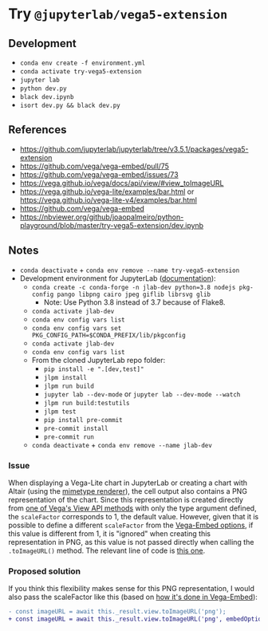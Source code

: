 # Try `@jupyterlab/vega5-extension`

## Development

- `conda env create -f environment.yml`
- `conda activate try-vega5-extension`
- `jupyter lab`
- `python dev.py`
- `black dev.ipynb`
- `isort dev.py && black dev.py`

## References

- https://github.com/jupyterlab/jupyterlab/tree/v3.5.1/packages/vega5-extension
- https://github.com/vega/vega-embed/pull/75
- https://github.com/vega/vega-embed/issues/73
- https://vega.github.io/vega/docs/api/view/#view_toImageURL
- https://vega.github.io/vega-lite/examples/bar.html or https://vega.github.io/vega-lite-v4/examples/bar.html
- https://github.com/vega/vega-embed
- https://nbviewer.org/github/joaopalmeiro/python-playground/blob/master/try-vega5-extension/dev.ipynb

## Notes

- `conda deactivate` + `conda env remove --name try-vega5-extension`
- Development environment for JupyterLab ([documentation](https://jupyterlab.readthedocs.io/en/latest/developer/contributing.html#setting-up-a-local-development-environment)):
  - `conda create -c conda-forge -n jlab-dev python=3.8 nodejs pkg-config pango libpng cairo jpeg giflib librsvg glib`
    - Note: Use Python 3.8 instead of 3.7 because of Flake8.
  - `conda activate jlab-dev`
  - `conda env config vars list`
  - `conda env config vars set PKG_CONFIG_PATH=$CONDA_PREFIX/lib/pkgconfig`
  - `conda activate jlab-dev`
  - `conda env config vars list`
  - From the cloned JupyterLab repo folder:
    - `pip install -e ".[dev,test]"`
    - `jlpm install`
    - `jlpm run build`
    - `jupyter lab --dev-mode` or `jupyter lab --dev-mode --watch`
    - `jlpm run build:testutils`
    - `jlpm test`
    - `pip install pre-commit`
    - `pre-commit install`
    - `pre-commit run`
  - `conda deactivate` + `conda env remove --name jlab-dev`

### Issue

When displaying a Vega-Lite chart in JupyterLab or creating a chart with Altair (using the [mimetype renderer](https://altair-viz.github.io/user_guide/display_frontends.html#altair-s-renderer-framework)), the cell output also contains a PNG representation of the chart. Since this representation is created directly from [one of Vega's View API methods](https://vega.github.io/vega/docs/api/view/#view_toImageURL) with only the type argument defined, the `scaleFactor` corresponds to 1, the default value. However, given that it is possible to define a different `scaleFactor` from the [Vega-Embed options](https://github.com/vega/vega-embed#options), if this value is different from 1, it is "ignored" when creating this representation in PNG, as this value is not passed directly when calling the `.toImageURL()` method. The relevant line of code is [this one](https://github.com/jupyterlab/jupyterlab/blob/v3.5.1/packages/vega5-extension/src/index.ts#L136).

### Proposed solution

If you think this flexibility makes sense for this PNG representation, I would also pass the scaleFactor like this (based on [how it's done in Vega-Embed](https://github.com/vega/vega-embed/pull/75)):

```diff
- const imageURL = await this._result.view.toImageURL('png');
+ const imageURL = await this._result.view.toImageURL('png', embedOptions.scaleFactor);
```
